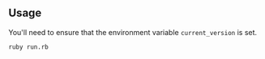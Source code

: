 ## Usage

You'll need to ensure that the environment variable `current_version` is set.

```ruby run.rb```